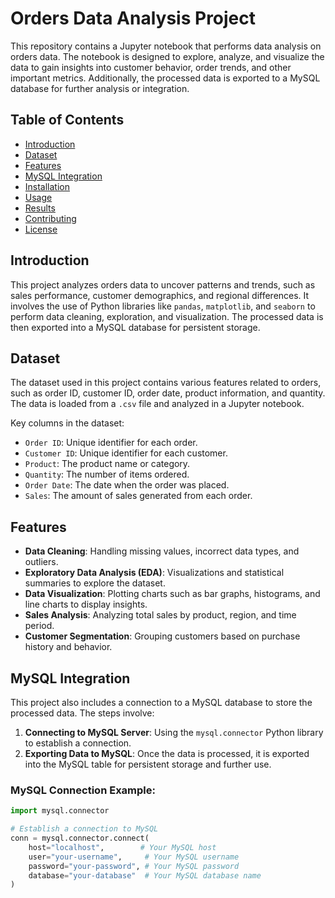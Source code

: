 # Orders Data Analysis Project

This repository contains a Jupyter notebook that performs data analysis on orders data. The notebook is designed to explore, analyze, and visualize the data to gain insights into customer behavior, order trends, and other important metrics. Additionally, the processed data is exported to a MySQL database for further analysis or integration.

## Table of Contents

- [Introduction](#introduction)
- [Dataset](#dataset)
- [Features](#features)
- [MySQL Integration](#mysql-integration)
- [Installation](#installation)
- [Usage](#usage)
- [Results](#results)
- [Contributing](#contributing)
- [License](#license)

## Introduction

This project analyzes orders data to uncover patterns and trends, such as sales performance, customer demographics, and regional differences. It involves the use of Python libraries like `pandas`, `matplotlib`, and `seaborn` to perform data cleaning, exploration, and visualization. The processed data is then exported into a MySQL database for persistent storage.

## Dataset

The dataset used in this project contains various features related to orders, such as order ID, customer ID, order date, product information, and quantity. The data is loaded from a `.csv` file and analyzed in a Jupyter notebook.

Key columns in the dataset:
- `Order ID`: Unique identifier for each order.
- `Customer ID`: Unique identifier for each customer.
- `Product`: The product name or category.
- `Quantity`: The number of items ordered.
- `Order Date`: The date when the order was placed.
- `Sales`: The amount of sales generated from each order.

## Features

- **Data Cleaning**: Handling missing values, incorrect data types, and outliers.
- **Exploratory Data Analysis (EDA)**: Visualizations and statistical summaries to explore the dataset.
- **Data Visualization**: Plotting charts such as bar graphs, histograms, and line charts to display insights.
- **Sales Analysis**: Analyzing total sales by product, region, and time period.
- **Customer Segmentation**: Grouping customers based on purchase history and behavior.

## MySQL Integration

This project also includes a connection to a MySQL database to store the processed data. The steps involve:
1. **Connecting to MySQL Server**: Using the `mysql.connector` Python library to establish a connection.
2. **Exporting Data to MySQL**: Once the data is processed, it is exported into the MySQL table for persistent storage and further use.

### MySQL Connection Example:

```python
import mysql.connector

# Establish a connection to MySQL
conn = mysql.connector.connect(
    host="localhost",        # Your MySQL host
    user="your-username",     # Your MySQL username
    password="your-password", # Your MySQL password
    database="your-database"  # Your MySQL database name
)

